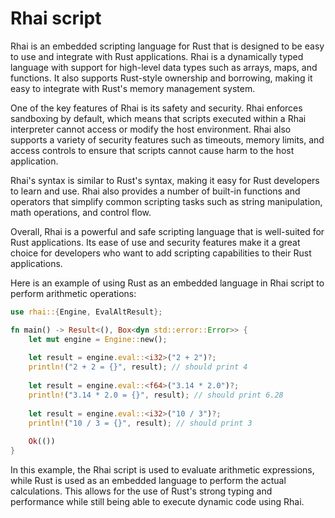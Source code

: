 # Rhai script

Rhai is an embedded scripting language for Rust that is designed to be easy to use and integrate with Rust applications. Rhai is a dynamically typed language with support for high-level data types such as arrays, maps, and functions. It also supports Rust-style ownership and borrowing, making it easy to integrate with Rust's memory management system.

One of the key features of Rhai is its safety and security. Rhai enforces sandboxing by default, which means that scripts executed within a Rhai interpreter cannot access or modify the host environment. Rhai also supports a variety of security features such as timeouts, memory limits, and access controls to ensure that scripts cannot cause harm to the host application.

Rhai's syntax is similar to Rust's syntax, making it easy for Rust developers to learn and use. Rhai also provides a number of built-in functions and operators that simplify common scripting tasks such as string manipulation, math operations, and control flow.

Overall, Rhai is a powerful and safe scripting language that is well-suited for Rust applications. Its ease of use and security features make it a great choice for developers who want to add scripting capabilities to their Rust applications.

Here is an example of using Rust as an embedded language in Rhai script to perform arithmetic operations:

```rust
use rhai::{Engine, EvalAltResult};

fn main() -> Result<(), Box<dyn std::error::Error>> {
    let mut engine = Engine::new();
    
    let result = engine.eval::<i32>("2 + 2")?;
    println!("2 + 2 = {}", result); // should print 4
    
    let result = engine.eval::<f64>("3.14 * 2.0")?;
    println!("3.14 * 2.0 = {}", result); // should print 6.28
    
    let result = engine.eval::<i32>("10 / 3")?;
    println!("10 / 3 = {}", result); // should print 3
    
    Ok(())
}
```

In this example, the Rhai script is used to evaluate arithmetic expressions, while Rust is used as an embedded language to perform the actual calculations. This allows for the use of Rust's strong typing and performance while still being able to execute dynamic code using Rhai.
